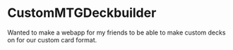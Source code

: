 # CustomMTGDeckbuilder
Wanted to make a webapp for my friends to be able to make custom decks on for our custom card format.
